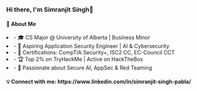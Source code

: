 <H3>Hi there, I'm Simranjit Singh👋</H3>

<H4>🔹 About Me</H4>
<li>- 🎓 CS Major @ University of Alberta | Business Minor</li>
<li>- 🔐 Aspiring Application Security Engineer | AI & Cybersecurity</li>
<li>- 📜 Certifications: CompTIA Security+, ISC2 CC, EC-Council CCT</li>
<li>- 🏆 Top 2% on TryHackMe | Active on HackTheBox</li>
<li>- 🚀 Passionate about Secure AI, AppSec & Red Teaming</li>

<H4>
💡 Connect with me: https://www.linkedin.com/in/simranjit-singh-pabla/
</H4>
